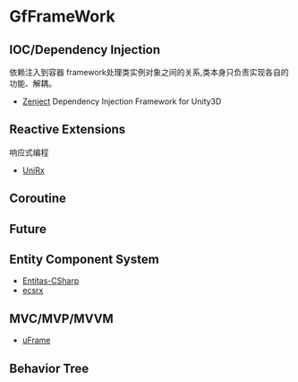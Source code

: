 # GfFrameWork

## IOC/Dependency Injection
依赖注入到容器
framework处理类实例对象之间的关系,类本身只负责实现各自的功能、解耦。

* [Zenject](https://github.com/modesttree/Zenject) Dependency Injection Framework for Unity3D

## Reactive Extensions
响应式编程
* [UniRx](https://github.com/neuecc/UniRx)

## Coroutine

## Future

## Entity Component System

* [Entitas-CSharp](https://github.com/sschmid/Entitas-CSharp)
* [ecsrx](https://github.com/grofit/ecsrx)

## MVC/MVP/MVVM

* [uFrame](https://github.com/uFrame/uFrame.Complete)

## Behavior Tree

